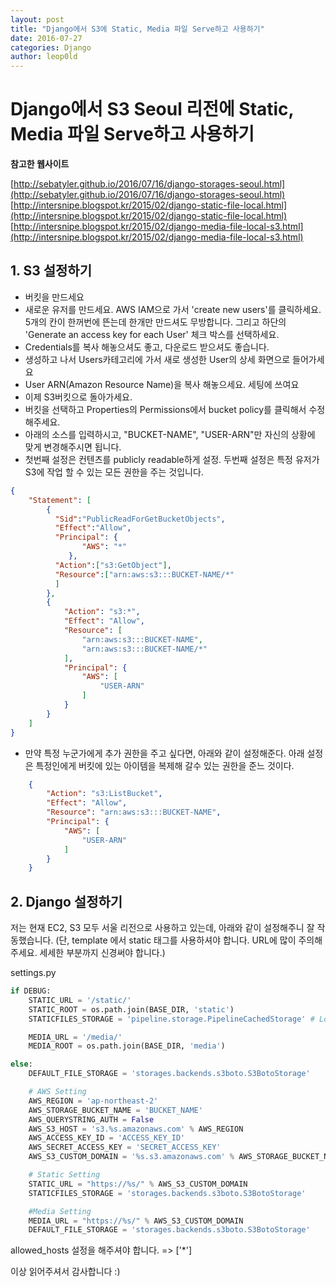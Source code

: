 ```yaml
---
layout: post
title: "Django에서 S3에 Static, Media 파일 Serve하고 사용하기"
date: 2016-07-27
categories: Django
author: leop0ld
---
```


# Django에서 S3 Seoul 리전에 Static, Media 파일 Serve하고 사용하기

**참고한 웹사이트**

[http://sebatyler.github.io/2016/07/16/django-storages-seoul.html](http://sebatyler.github.io/2016/07/16/django-storages-seoul.html)
[http://intersnipe.blogspot.kr/2015/02/django-static-file-local.html](http://intersnipe.blogspot.kr/2015/02/django-static-file-local.html)
[http://intersnipe.blogspot.kr/2015/02/django-media-file-local-s3.html](http://intersnipe.blogspot.kr/2015/02/django-media-file-local-s3.html)


## 1. S3 설정하기

 - 버킷을 만드세요
 - 새로운 유저를 만드세요. AWS IAM으로 가서 'create new users'를 클릭하세요. 5개의 칸이 한꺼번에 뜬는데 한개만 만드셔도 무방합니다. 그리고 하단의  'Generate an access key for each User' 체크 박스를 선택하세요.
 - Credentials를 복사 해놓으셔도 좋고, 다운로드 받으셔도 좋습니다.
 - 생성하고 나서 Users카테고리에 가서 새로 생성한 User의 상세 화면으로 들어가세요
 - User ARN(Amazon Resource Name)을 복사 해놓으세요. 세팅에 쓰여요
 - 이제 S3버킷으로 돌아가세요.
 - 버킷을 선택하고 Properties의  Permissions에서 bucket policy를 클릭해서 수정해주세요.
 - 아래의 소스를 입력하시고, "BUCKET-NAME", "USER-ARN"만 자신의 상황에 맞게 변경해주시면 됩니다.
 - 첫번째 설정은 컨텐츠를  publicly readable하게 설정. 두번째 설정은 특정 유저가 S3에 작업 할 수 있는 모든 권한을 주는 것입니다.

```json
{
    "Statement": [
        {
          "Sid":"PublicReadForGetBucketObjects",
          "Effect":"Allow",
          "Principal": {
                "AWS": "*"
             },
          "Action":["s3:GetObject"],
          "Resource":["arn:aws:s3:::BUCKET-NAME/*"
          ]
        },
        {
            "Action": "s3:*",
            "Effect": "Allow",
            "Resource": [
                "arn:aws:s3:::BUCKET-NAME",
                "arn:aws:s3:::BUCKET-NAME/*"
            ],
            "Principal": {
                "AWS": [
                    "USER-ARN"
                ]
            }
        }
    ]
}
```

 - 만약 특정 누군가에게 추가 권한을 주고 싶다면, 아래와 같이 설정해준다. 아래 설정은 특정인에게 버킷에 있는 아이템을 복제해 갈수 있는 권한을 준느 것이다.

```json
    {
        "Action": "s3:ListBucket",
        "Effect": "Allow",
        "Resource": "arn:aws:s3:::BUCKET-NAME",
        "Principal": {
            "AWS": [
                "USER-ARN"
            ]
        }
    }
```


## 2. Django 설정하기

저는 현재 EC2, S3 모두 서울 리전으로 사용하고 있는데, 아래와 같이 설정해주니 잘 작동했습니다.
(단, template 에서 static 태그를 사용하셔야 합니다. URL에 많이 주의해주세요. 세세한 부분까지 신경써야 합니다.)

settings.py

```python
if DEBUG:
    STATIC_URL = '/static/'
    STATIC_ROOT = os.path.join(BASE_DIR, 'static')
    STATICFILES_STORAGE = 'pipeline.storage.PipelineCachedStorage' # Local, 즉 DEBUG=True 일 경우 pipeline 사용

    MEDIA_URL = '/media/'
    MEDIA_ROOT = os.path.join(BASE_DIR, 'media')

else:
    DEFAULT_FILE_STORAGE = 'storages.backends.s3boto.S3BotoStorage'

    # AWS Setting
    AWS_REGION = 'ap-northeast-2'
    AWS_STORAGE_BUCKET_NAME = 'BUCKET_NAME'
    AWS_QUERYSTRING_AUTH = False
    AWS_S3_HOST = 's3.%s.amazonaws.com' % AWS_REGION
    AWS_ACCESS_KEY_ID = 'ACCESS_KEY_ID'
    AWS_SECRET_ACCESS_KEY = 'SECRET_ACCESS_KEY'
    AWS_S3_CUSTOM_DOMAIN = '%s.s3.amazonaws.com' % AWS_STORAGE_BUCKET_NAME

    # Static Setting
    STATIC_URL = "https://%s/" % AWS_S3_CUSTOM_DOMAIN
    STATICFILES_STORAGE = 'storages.backends.s3boto.S3BotoStorage'

    #Media Setting
    MEDIA_URL = "https://%s/" % AWS_S3_CUSTOM_DOMAIN
    DEFAULT_FILE_STORAGE = 'storages.backends.s3boto.S3BotoStorage'
```

allowed_hosts 설정을 해주셔야 합니다. => ['\*']

이상 읽어주셔서 감사합니다 :)
